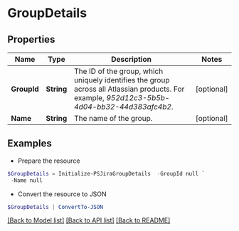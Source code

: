 # GroupDetails
## Properties

Name | Type | Description | Notes
------------ | ------------- | ------------- | -------------
**GroupId** | **String** | The ID of the group, which uniquely identifies the group across all Atlassian products. For example, *952d12c3-5b5b-4d04-bb32-44d383afc4b2*. | [optional] 
**Name** | **String** | The name of the group. | [optional] 

## Examples

- Prepare the resource
```powershell
$GroupDetails = Initialize-PSJiraGroupDetails  -GroupId null `
 -Name null
```

- Convert the resource to JSON
```powershell
$GroupDetails | ConvertTo-JSON
```

[[Back to Model list]](../README.md#documentation-for-models) [[Back to API list]](../README.md#documentation-for-api-endpoints) [[Back to README]](../README.md)

